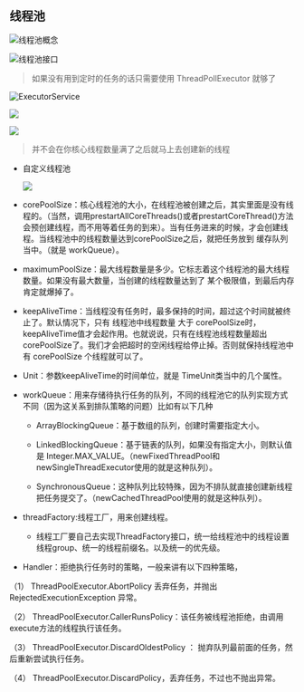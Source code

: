 ## 线程池

![线程池概念](/image/线程池1.png)

![线程池接口](/image/线程池2.png)

> 如果没有用到定时的任务的话只需要使用 ThreadPollExecutor 就够了

![ExecutorService](/image/线程池3.png)



![](/image/线程池4.png)

![](/image/线程池5.png)

> 并不会在你核心线程数量满了之后就马上去创建新的线程



* 自定义线程池

  ![](/image/threadpool1.jpg) 

* corePoolSize：核心线程池的大小，在线程池被创建之后，其实里面是没有线程的。（当然，调用prestartAllCoreThreads()或者prestartCoreThread()方法会预创建线程，而不用等着任务的到来）。当有任务进来的时候，才会创建线程。当线程池中的线程数量达到corePoolSize之后，就把任务放到 缓存队列当中。（就是 workQueue）。

* maximumPoolSize：最大线程数量是多少。它标志着这个线程池的最大线程数量。如果没有最大数量，当创建的线程数量达到了 某个极限值，到最后内存肯定就爆掉了。

* keepAliveTime：当线程没有任务时，最多保持的时间，超过这个时间就被终止了。默认情况下，只有 线程池中线程数量 大于 corePoolSize时，keepAliveTime值才会起作用。也就说说，只有在线程池线程数量超出corePoolSize了。我们才会把超时的空闲线程给停止掉。否则就保持线程池中有 corePoolSize 个线程就可以了。

* Unit：参数keepAliveTime的时间单位，就是 TimeUnit类当中的几个属性。

* workQueue：用来存储待执行任务的队列，不同的线程池它的队列实现方式不同（因为这关系到排队策略的问题）比如有以下几种

  * ArrayBlockingQueue：基于数组的队列，创建时需要指定大小。

  * LinkedBlockingQueue：基于链表的队列，如果没有指定大小，则默认值是 Integer.MAX_VALUE。（newFixedThreadPool和newSingleThreadExecutor使用的就是这种队列）。

  * SynchronousQueue：这种队列比较特殊，因为不排队就直接创建新线程把任务提交了。（newCachedThreadPool使用的就是这种队列）。

* threadFactory:线程工厂，用来创建线程。
  * 线程工厂要自己去实现ThreadFactory接口，统一给线程池中的线程设置线程group、统一的线程前缀名。以及统一的优先级。

* Handler：拒绝执行任务时的策略，一般来讲有以下四种策略，

（1） ThreadPoolExecutor.AbortPolicy 丢弃任务，并抛出 RejectedExecutionException 异常。

（2） ThreadPoolExecutor.CallerRunsPolicy：该任务被线程池拒绝，由调用 execute方法的线程执行该任务。

（3） ThreadPoolExecutor.DiscardOldestPolicy ： 抛弃队列最前面的任务，然后重新尝试执行任务。

（4） ThreadPoolExecutor.DiscardPolicy，丢弃任务，不过也不抛出异常。
























